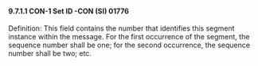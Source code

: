 #### 9.7.1.1 CON-1 Set ID -CON (SI) 01776

Definition: This field contains the number that identifies this segment instance within the message. For the first occurrence of the segment, the sequence number shall be one; for the second occurrence, the sequence number shall be two; etc.
